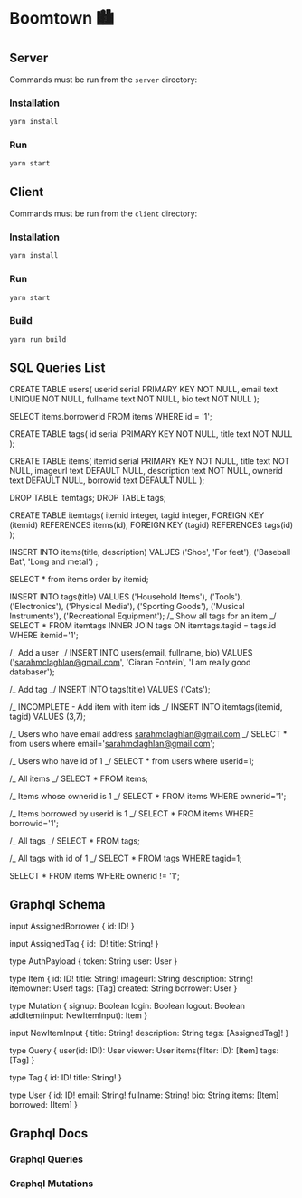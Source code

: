# Boomtown 🏙

## Server

Commands must be run from the `server` directory:

### Installation

```bash
yarn install
```

### Run

```bash
yarn start
```

## Client

Commands must be run from the `client` directory:

### Installation

```bash
yarn install
```

### Run

```bash
yarn start
```

### Build

```bash
yarn run build
```

## SQL Queries List

CREATE TABLE users(
userid serial PRIMARY KEY NOT NULL,
email text UNIQUE NOT NULL,
fullname text NOT NULL,
bio text NOT NULL
);

SELECT items.borrowerid FROM items WHERE id = '1';

CREATE TABLE tags(
id serial PRIMARY KEY NOT NULL,
title text NOT NULL
);

CREATE TABLE items(
itemid serial PRIMARY KEY NOT NULL,
title text NOT NULL,
imageurl text DEFAULT NULL,
description text NOT NULL,
ownerid text DEFAULT NULL,
borrowid text DEFAULT NULL
);

DROP TABLE itemtags;
DROP TABLE tags;

CREATE TABLE itemtags(
itemid integer,
tagid integer,
FOREIGN KEY (itemid) REFERENCES items(id),
FOREIGN KEY (tagid) REFERENCES tags(id)
);

INSERT INTO items(title, description) VALUES
('Shoe', 'For feet'),
('Baseball Bat', 'Long and metal')
;

SELECT \* from items order by itemid;

INSERT INTO tags(title) VALUES
('Household Items'),
('Tools'),
('Electronics'),
('Physical Media'),
('Sporting Goods'),
('Musical Instruments'),
('Recreational Equipment');
/_ Show all tags for an item _/
SELECT \* FROM itemtags INNER JOIN tags ON itemtags.tagid = tags.id WHERE itemid='1';

/_ Add a user _/
INSERT INTO users(email, fullname, bio) VALUES ('sarahmclaghlan@gmail.com', 'Ciaran Fontein', 'I am really good databaser');

/_ Add tag _/
INSERT INTO tags(title) VALUES ('Cats');

/_ INCOMPLETE - Add item with item ids _/
INSERT INTO itemtags(itemid, tagid) VALUES (3,7);

/_ Users who have email address sarahmclaghlan@gmail.com _/
SELECT \* from users where email='sarahmclaghlan@gmail.com';

/_ Users who have id of 1 _/
SELECT \* from users where userid=1;

/_ All items _/
SELECT \* FROM items;

/_ Items whose ownerid is 1 _/
SELECT \* FROM items WHERE ownerid='1';

/_ Items borrowed by userid is 1 _/
SELECT \* FROM items WHERE borrowid='1';

/_ All tags _/
SELECT \* FROM tags;

/_ All tags with id of 1 _/
SELECT \* FROM tags WHERE tagid=1;

SELECT \* FROM items WHERE ownerid != '1';

## Graphql Schema

input AssignedBorrower {
id: ID!
}

input AssignedTag {
id: ID!
title: String!
}

type AuthPayload {
token: String
user: User
}

type Item {
id: ID!
title: String!
imageurl: String
description: String!
itemowner: User!
tags: [Tag]
created: String
borrower: User
}

type Mutation {
signup: Boolean
login: Boolean
logout: Boolean
addItem(input: NewItemInput): Item
}

input NewItemInput {
title: String!
description: String
tags: [AssignedTag]!
}

type Query {
user(id: ID!): User
viewer: User
items(filter: ID): [Item]
tags: [Tag]
}

type Tag {
id: ID!
title: String!
}

type User {
id: ID!
email: String!
fullname: String!
bio: String
items: [Item]
borrowed: [Item]
}

## Graphql Docs

### Graphql Queries

### Graphql Mutations
